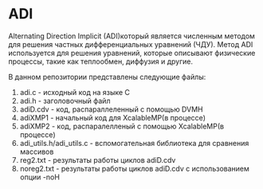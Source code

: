 # ADI

Alternating Direction Implicit (ADI)который является численным методом для решения частных дифференциальных уравнений (ЧДУ). Метод ADI используется для решения уравнений, которые описывают физические процессы, такие как теплообмен, диффузия и другие.

В данном репозитории представлены следующие файлы:
1. adi.c - исходный код на языке C
2. adi.h - заголовочный файл
3. adiD.cdv - код, распараллеленный с помощью DVMH
4. adiXMP1 - начальный  код для XcalableMP(в процессе)
5. adiXMP2 - код, распаралелленый с помощью XcalableMP(в процессе)
6. adi_utils.h/adi_utils.c - вспомогательная библиотека для сравнения массивов
7. reg2.txt - результаты работы циклов adiD.cdv
8. noreg2.txt - результаты работы циклов adiD.cdv с использованием опции -noH
   
